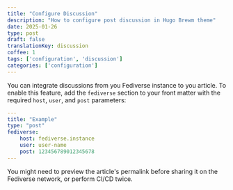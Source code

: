 ```yaml
---
title: "Configure Discussion"
description: "How to configure post discussion in Hugo Brewm theme"
date: 2025-01-26
type: post
draft: false
translationKey: discussion
coffee: 1
tags: ['configuration', 'discussion']
categories: ['configuration']
---
```


You can integrate discussions from you Fediverse instance to you article. To enable this feature, add the `fediverse` section to your front matter with the required `host`, `user`, and `post` parameters:

```yaml
---
title: "Example"
type: "post"
fediverse:
    host: fediverse.instance
    user: user-name
    post: 123456789012345678
---
```

You might need to preview the article's permalink before sharing it on the Fediverse network, or perform CI/CD twice.